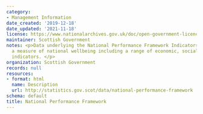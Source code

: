 ```yaml
---
category:
- Management Information
date_created: '2019-12-18'
date_updated: '2021-11-18'
license: https://www.nationalarchives.gov.uk/doc/open-government-licence/version/3/
maintainer: Scottish Government
notes: <p>Data underlying the National Performance Framework Indicators. These give
  a measure of national wellbeing including a range of economic, social and environmental
  indicators. </p>
organization: Scottish Government
records: null
resources:
- format: html
  name: Description
  url: http://statistics.gov.scot/data/national-performance-framework
schema: default
title: National Performance Framework
---
```

